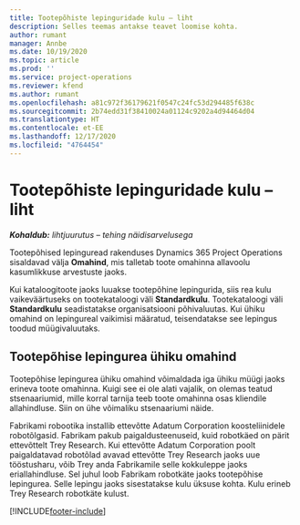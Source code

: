 ```yaml
---
title: Tootepõhiste lepinguridade kulu – liht
description: Selles teemas antakse teavet loomise kohta.
author: rumant
manager: Annbe
ms.date: 10/19/2020
ms.topic: article
ms.prod: ''
ms.service: project-operations
ms.reviewer: kfend
ms.author: rumant
ms.openlocfilehash: a81c972f36179621f0547c24fc53d294485f638c
ms.sourcegitcommit: 2b74edd31f38410024a01124c9202a4d94464d04
ms.translationtype: HT
ms.contentlocale: et-EE
ms.lasthandoff: 12/17/2020
ms.locfileid: "4764454"
---
```

# <a name="cost-product-based-contract-lines---lite"></a>Tootepõhiste lepinguridade kulu – liht

_**Kohaldub:** lihtjuurutus – tehing näidisarvelusega_


Tootepõhised lepinguread rakenduses Dynamics 365 Project Operations sisaldavad välja **Omahind**, mis talletab toote omahinna allavoolu kasumlikkuse arvestuste jaoks.

Kui kataloogitoote jaoks luuakse tootepõhine lepingurida, siis rea kulu vaikeväärtuseks on tootekataloogi väli **Standardkulu**. Tootekataloogi väli **Standardkulu** seadistatakse organisatsiooni põhivaluutas. Kui ühiku omahind on lepingureal vaikimisi määratud, teisendatakse see lepingus toodud müügivaluutaks.

## <a name="unit-cost-on-a-product-based-contract-line"></a>Tootepõhise lepingurea ühiku omahind

Tootepõhise lepingurea ühiku omahind võimaldada iga ühiku müügi jaoks erineva toote omahinna. Kuigi see ei ole alati vajalik, on olemas teatud stsenaariumid, mille korral tarnija teeb toote omahinna osas kliendile allahindluse. Siin on ühe võimaliku stsenaariumi näide.

Fabrikami robootika installib ettevõtte Adatum Corporation koosteliinidele robotõlgasid. Fabrikam pakub paigaldusteenuseid, kuid robotkäed on pärit ettevõttelt Trey Research. Kui ettevõtte Adatum Corporation poolt paigaldatavad robotõlad avavad ettevõtte Trey Research jaoks uue tööstusharu, võib Trey anda Fabrikamile selle kokkuleppe jaoks eriallahindluse. Sel juhul loob Fabrikam robotkäte jaoks tootepõhise lepingurea. Selle lepingu jaoks sisestatakse kulu üksuse kohta. Kulu erineb Trey Research robotkäte kulust.


[!INCLUDE[footer-include](../../includes/footer-banner.md)]